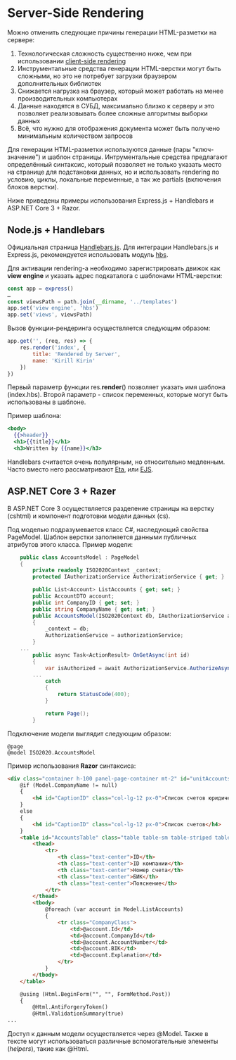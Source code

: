 # Server-Side Rendering

Можно отменить следующие причины генерации HTML-разметки на сервере:

1. Технологическая сложность существенно ниже, чем при использовании [client-side rendering](client-side-rendering.md)
2. Инструментальные средства генерации HTML-верстки могут быть сложными, но это не потребует загрузки браузером дополнительных библиотек
3. Снижается нагрузка на браузер, который может работать на менее производительных компьютерах
4. Данные находятся в СУБД, максимально близко к серверу и это позволяет реализовывать более сложные алгоритмы выборки данных
5. Всё, что нужно для отображения документа может быть получено минимальным количеством запросов

Для генерации HTML-разметки используются данные (пары "ключ-значение") и шаблон страницы. Интрументальные средства предлагают определённый синтаксис, который позволяет не только указать место на странице для подстановки данных, но и использовать rendering по условию, циклы, локальные переменные, а так же partials (включения блоков верстки).

Ниже приведены примеры использования Express.js + Handlebars и ASP.NET Core 3 + Razor.

## Node.js + Handlebars

Официальная страница [Handlebars.js](https://www.npmjs.com/package/handlebars). Для интеграции Handlebars.js и Express.js, рекомендуется использовать модуль [hbs](https://www.npmjs.com/package/hbs).

Для активации rendering-а необходимо зарегистрировать движок как **view engine** и указать адрес подкаталога с шаблонами HTML-верстки:

```javascript
const app = express()
…
const viewsPath = path.join(__dirname, '../templates')
app.set('view engine', 'hbs')
app.set('views', viewsPath)
```

Вызов функции-рендеринга осуществляется следующим образом:

```javascript
app.get('', (req, res) => {
	res.render('index', {
		title: 'Rendered by Server',
		name: 'Kirill Kirin'
	})
})
```

Первый параметр функции res.**render**() позволяет указать имя шаблона (index.hbs). Второй параметр - список переменных, которые могут быть использованы в шаблоне.

Пример шаблона:

```hbs
<body>
  {{>header}}
  <h1>{{title}}</h1>
  <h3>Written by {{name}}</h3>
```

Handlebars считается очень популярным, но относительно медленным. Часто вместо него рассматривают [Eta](https://eta.js.org/), или [EJS](https://ejs.co/).

## ASP.NET Core 3 + Razer

В ASP.NET Core 3 осуществляется разделение страницы на верстку (cshtml) и компонент подготовки модели данных (cs).

Под моделью подразумевается класс C#, наследующий свойства PageModel. Шаблон верстки заполняется данными публичных атрибутов этого класса. Пример модели:

```csharp
    public class AccountsModel : PageModel
    {
        private readonly ISO2020Context _context;
        protected IAuthorizationService AuthorizationService { get; }

        public List<Account> ListAccounts { get; set; }
        public AccountDTO account;
        public int CompanyID { get; set; }
        public string CompanyName { get; set; }
        public AccountsModel(ISO2020Context db, IAuthorizationService authorizationService)
        {
            _context = db;            
            AuthorizationService = authorizationService;
        }
	...
        public async Task<ActionResult> OnGetAsync(int id)
        {
            var isAuthorized = await AuthorizationService.AuthorizeAsync(User, "Accounts", RoleRequirements.Read);
	    ...
            catch
            {
                return StatusCode(400);
            }

            return Page();
        }     
```

Подключение модели выглядит следующим образом:

```aspnet
@page
@model ISO2020.AccountsModel
```

Пример использования **Razor** синтаксиса:

```html
<div class="container h-100 panel-page-container mt-2" id="unitAccountsContainer">
    @if (Model.CompanyName != null)
    {
        <h4 id="CaptionID" class="col-lg-12 px-0">Список счетов юридического лица: @Model.CompanyName</h4>
    }
    else
    {
        <h4 id="CaptionID" class="col-lg-12 px-0">Список счетов</h4>
    }
    <table id="AccountsTable" class="table table-sm table-striped table-hover table-bordered" style="width:100%">
        <thead>
            <tr>
                <th class="text-center">ID</th>
                <th class="text-center">ID компании</th>
                <th class="text-center">Номер счета</th>
                <th class="text-center">БИК</th>
                <th class="text-center">Пояснение</th>
            </tr>
        </thead>
        <tbody>
            @foreach (var account in Model.ListAccounts)
            {
                <tr class="CompanyClass">
                    <td>@account.Id</td>
                    <td>@account.CompanyId</td>
                    <td>@account.AccountNumber</td>
                    <td>@account.BIK</td>
                    <td>@account.Explanation</td>
                </tr>
            }
        </tbody>
    </table>

    @using (Html.BeginForm("", "", FormMethod.Post))
    {
        @Html.AntiForgeryToken()
        @Html.ValidationSummary(true)
...
```

Доступ к данным модели осуществляется через @Model. Также в тексте могут использоваться различные вспомогательные элементы (*helpers*), такие как @Html.
